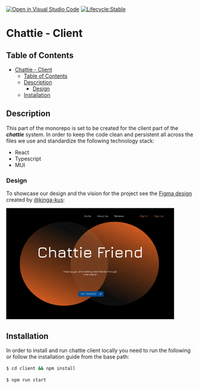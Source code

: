 [![Open in Visual Studio Code](https://img.shields.io/static/v1?logo=visualstudiocode&label=&message=Open%20in%20Visual%20Studio%20Code&labelColor=2c2c32&color=007acc&logoColor=007acc)](https://open.vscode.dev/adam-kostuch/chattie/client)
[![Lifecycle:Stable](https://img.shields.io/badge/Lifecycle-Stable-97ca00)](https://github.com/adam-kostuch/chattie/client)

# Chattie - Client

## Table of Contents

- [Chattie - Client](#chattie---client)
  - [Table of Contents](#table-of-contents)
  - [Description](#description)
    - [Design](#design)
  - [Installation](#installation)

## Description

This part of the monorepo is set to be created for the client part of the **_chattie_** system. In order to keep the code clean and persistent all across the files we use and standardize the following technology stack:

- React
- Typescript
- MUI

### Design

To showcase our design and the vision for the project see the [Figma design](https://www.figma.com/file/xMPt6sZ3wIuIXV4rqemr5X/chA.tI.?node-id=0-1&t=CgxjEQeDEXphozbG-0) created by [@kinga-kus](https://github.com/kinga-kus):

![figma-welcome](../docs/assets/figma-welcome.png)

## Installation

In order to install and run chattie client locally you need to run the following or follow the installation guide from the base path:

```bash
$ cd client && npm install
```

```bash
$ npm run start
```
